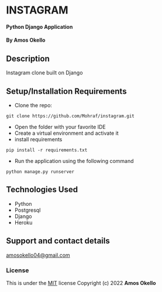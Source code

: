 # INSTAGRAM
#### Python Django Application
#### By **Amos Okello**

## Description
Instagram clone built on Django

## Setup/Installation Requirements
* Clone the repo: 
```
git clone https://github.com/Mohraf/instagram.git
```
* Open the folder with your favorite IDE
* Create a virtual environment and activate it
* install requirements
```
pip install -r requirements.txt
```
* Run the application using the following command
```
python manage.py runserver
```

## Technologies Used
* Python
* Postgresql
* Django
* Heroku

## Support and contact details
amosokello04@gmail.com

### License
This is under the [MIT](LICENSE) license
Copyright (c) 2022 **Amos Okello**